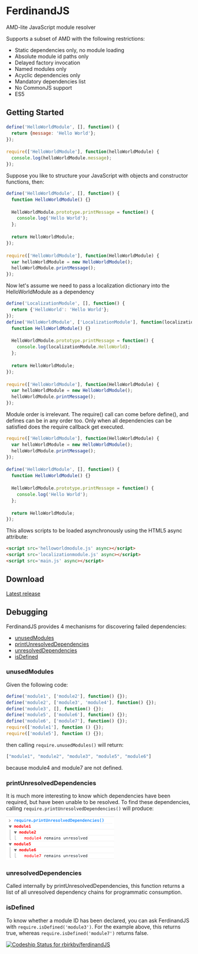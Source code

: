 FerdinandJS
===========

AMD-lite JavaScript module resolver

Supports a subset of AMD with the following restrictions:
 *  Static dependencies only, no module loading
 *  Absolute module id paths only
 *  Delayed factory invocation
 *  Named modules only
 *  Acyclic dependencies only
 *  Mandatory dependencies list
 *  No CommonJS support
 *  ES5

Getting Started
---------------

```JavaScript
define('HelloWorldModule', [], function() {
  return {message: 'Hello World'};
});

require(['HelloWorldModule'], function(helloWorldModule) {
  console.log(helloWorldModule.message);
});
```

Suppose you like to structure your JavaScript with objects and constructor functions, then:
```JavaScript
define('HelloWorldModule', [], function() {
  function HelloWorldModule() {}

  HelloWorldModule.prototype.printMessage = function() {
    console.log('Hello World');
  };

  return HelloWorldModule;
});

require(['HelloWorldModule'], function(HelloWorldModule) {
  var helloWorldModule = new HelloWorldModule();
  helloWorldModule.printMessage();
});
```

Now let's assume we need to pass a localization dictionary into the HelloWorldModule as a dependency
```JavaScript
define('LocalizationModule', [], function() {
  return {'HelloWorld': 'Hello World'};
});
define('HelloWorldModule', ['LocalizationModule'], function(localizationModule) {
  function HelloWorldModule() {}

  HelloWorldModule.prototype.printMessage = function() {
    console.log(localizationModule.HelloWorld);
  };

  return HelloWorldModule;
});

require(['HelloWorldModule'], function(HelloWorldModule) {
  var helloWorldModule = new HelloWorldModule();
  helloWorldModule.printMessage();
});
```

Module order is irrelevant. The require() call can come before define(), and defines can be in any order too.
Only when all dependencies can be satisfied does the require callback get executed.
```JavaScript
require(['HelloWorldModule'], function(HelloWorldModule) {
  var helloWorldModule = new HelloWorldModule();
  helloWorldModule.printMessage();
});

define('HelloWorldModule', [], function() {
  function HelloWorldModule() {}

  HelloWorldModule.prototype.printMessage = function() {
    console.log('Hello World');
  };

  return HelloWorldModule;
});

```
This allows scripts to be loaded asynchronously using the HTML5 async attribute:
```html
<script src='helloworldmodule.js' async></script>
<script src='localizationmodule.js' async></script>
<script src='main.js' async></script>
```


Download
--------

[Latest release](https://github.com/rbirkby/ferdinandJS/raw/master/ferdinand.js)

Debugging
---------

FerdinandJS provides 4 mechanisms for discovering failed dependencies:

 * [unusedModules](#unusedmodules)
 * [printUnresolvedDependencies](#printunresolveddependencies)
 * [unresolvedDependencies](#unresolveddependencies)
 * [isDefined](#isdefined)

### unusedModules

Given the following code:
```JavaScript
define('module1', ['module2'], function() {});
define('module2', ['module3', 'module4'], function() {});
define('module3', [], function() {});
define('module5', ['module6'], function() {});
define('module6', ['module7'], function() {});
require(['module1'], function () {});
require(['module5'], function () {});
```
then calling `require.unusedModules()` will return:
```JavaScript
["module1", "module2", "module3", "module5", "module6"]
```
because module4 and module7 are not defined.

### printUnresolvedDependencies

It is much more interesting to know which dependencies have been required, but have been unable to be resolved. To find these dependencies, calling `require.printUnresolvedDependencies()` will produce:

![Image](docs/printUnresolvedDependencies.png?raw=true)

### unresolvedDependencies

Called internally by printUnresolvedDependencies, this function returns a list of all unresolved dependency chains for programmatic consumption.

### isDefined

To know whether a module ID has been declared, you can ask FerdinandJS with `require.isDefined('module3')`. For the example above, this returns true, whereas `require.isDefined('module7')` returns false.


[ ![Codeship Status for rbirkby/ferdinandJS](https://www.codeship.io/projects/c285bc60-3127-0132-49cb-7e57058c4501/status)](https://www.codeship.io/projects/40003)
